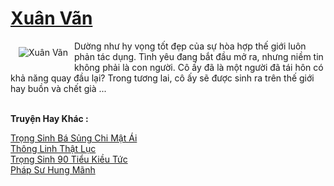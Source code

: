 <a href="https://truyentiki.com/xuan-van.30447/" title="Xuân Vãn"><h1>Xuân Vãn</h1></a><div style="display:table"><img align="right" style="float: left; padding: 10px;" src="https://truyentiki.com/a/img/str/src/30447.jpg" alt="Xuân Vãn">Dường như hy vọng tốt đẹp của sự hòa hợp thế giới luôn phản tác dụng. Tình yêu đang bắt đầu mở ra, nhưng niềm tin không phải là con người. Cô ấy đã là một người đã tái hôn có khả năng quay đầu lại? Trong tương lai, cô ấy sẽ được sinh ra trên thế giới hay buồn và chết già ...</div><p><br><b>Truyện Hay Khác :</b></p><a href="https://truyentiki.com/trong-sinh-ba-sung-chi-mat-ai.30446/" alt="Trọng Sinh Bá Sủng Chi Mật Ái">Trọng Sinh Bá Sủng Chi Mật Ái</a><br/><a href="https://github.com/nownovels/truyenhay/tree/master/truyenhay/30796/README.md" alt="Thông Linh Thật Lục">Thông Linh Thật Lục</a><br/><a href="https://github.com/nownovels/top500/tree/master/truyenhay/33458/" alt="Trọng Sinh 90 Tiểu Kiều Tức">Trọng Sinh 90 Tiểu Kiều Tức</a><br/><a href="https://github.com/nownovels/truyenhay/tree/master/truyenhay/30737/README.md" alt="Pháp Sư Hung Mãnh">Pháp Sư Hung Mãnh</a><br/>